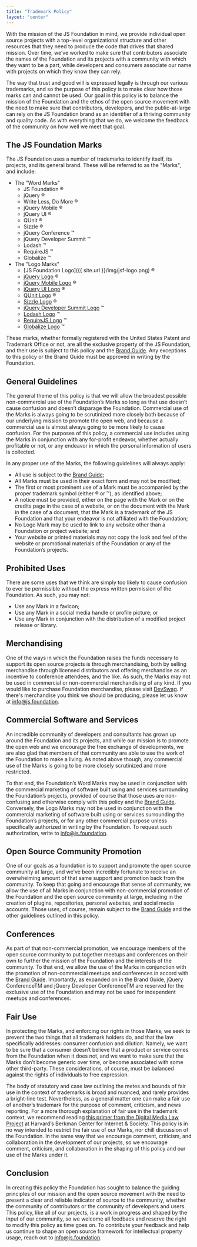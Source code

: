 ```yaml
---
title: "Trademark Policy"
layout: "center"
---
```


With the mission of the JS Foundation in mind, we provide individual open source projects with a top-level organizational structure and other resources that they need to produce the code that drives that shared mission. Over time, we’ve worked to make sure that contributors associate the names of the Foundation and its projects with a community with which they want to be a part, while developers and consumers associate our name with projects on which they know they can rely.

The way that trust and good will is expressed legally is through our various trademarks, and so the purpose of this policy is to make clear how those marks can and cannot be used. Our goal in this policy is to balance the mission of the Foundation and the ethos of the open source movement with the need to make sure that contributors, developers, and the public-at-large can rely on the JS Foundation brand as an identifier of a thriving community and quality code. As with everything that we do, we welcome the feedback of the community on how well we meet that goal.


## The JS Foundation Marks

The JS Foundation uses a number of trademarks to identify itself, its projects, and its general brand. These will be referred to as the "Marks", and include:

* The "Word Marks"
	* JS Foundation ®
	* jQuery ®
	* Write Less, Do More ®
	* jQuery Mobile ®
	* jQuery UI ®
	* QUnit ®
	* Sizzle ®
	* jQuery Conference ™
	* jQuery Developer Summit ™
	* Lodash ™
	* RequireJS ™
	* Globalize ™
* The "Logo Marks"
	* [JS Foundation Logo]({{ site.url }}/img/jsf-logo.png) ®
	* [jQuery Logo](http://brand.jquery.org/resources/jquery-mark-light.gif) ®
	* [jQuery Mobile Logo](http://brand.jquery.org/resources/jquerymobile-mark-light.gif) ®
	* [jQuery UI Logo](http://brand.jquery.org/resources/jqueryui-mark-light.gif) ®
	* [QUnit Logo](http://brand.jquery.org/resources/qunit-mark-light.gif) ®
	* [Sizzle Logo](http://brand.jquery.org/resources/sizzle-mark-light.gif) ®
	* [jQuery Developer Summit Logo](http://brand.jquery.org/resources/jquery-dev-summit-mark.gif) ™
	* [Lodash Logo](http://brand.jquery.org/resources/lodash.png) ™
	* [RequireJS Logo](http://brand.jquery.org/resources/requirejs.png) ™
	* [Globalize Logo](http://brand.jquery.org/resources/globalize-mark-light.gif) ™

These marks, whether formally registered with the United States Patent and Trademark Office or not, are all the exclusive property of the JS Foundation, and their use is subject to this policy and the [Brand Guide](http://brand.jquery.org). Any exceptions to this policy or the Brand Guide must be approved in writing by the Foundation.


## General Guidelines

The general theme of this policy is that we will allow the broadest possible non-commercial use of the Foundation’s Marks so long as that use doesn’t cause confusion and doesn’t disparage the Foundation. Commercial use of the Marks is always going to be scrutinized more closely both because of our underlying mission to promote the open web, and because a commercial use is almost always going to be more likely to cause confusion. For the purposes of this policy, a commercial use includes using the Marks in conjunction with any for-profit endeavor, whether actually profitable or not, or any endeavor in which the personal information of users is collected.

In any proper use of the Marks, the following guidelines will always apply:

* All use is subject to the [Brand Guide](http://brand.jquery.org);
* All Marks must be used in their exact form and may not be modified;
* The first or most prominent use of a Mark must be accompanied by the proper trademark symbol (either ® or ™), as identified above;
* A notice must be provided, either on the page with the Mark or on the credits page in the case of a website, or on the document with the Mark in the case of a document, that the Mark is a trademark of the JS Foundation and that your endeavor is not affiliated with the Foundation;
* No Logo Mark may be used to link to any website other than a Foundation or project website; and
* Your website or printed materials may not copy the look and feel of the website or promotional materials of the Foundation or any of the Foundation’s projects.


## Prohibited Uses

There are some uses that we think are simply too likely to cause confusion to ever be permissible without the express written permission of the Foundation. As such, you may not:

* Use any Mark in a favicon;
* Use any Mark in a social media handle or profile picture; or
* Use any Mark in conjunction with the distribution of a modified project release or library.


## Merchandising

One of the ways in which the Foundation raises the funds necessary to support its open source projects is through merchandising, both by selling merchandise through licensed distributors and offering merchandise as an incentive to conference attendees, and the like. As such, the Marks may not be used in commercial or non-commercial merchandising of any kind. If you would like to purchase Foundation merchandise, please visit [DevSwag](http://devswag.com). If there's merchandise you think we should be producing, please let us know at [info@js.foundation](mailto:info@js.foundation).


## Commercial Software and Services

An incredible community of developers and consultants has grown up around the Foundation and its projects, and while our mission is to promote the open web and we encourage the free exchange of developments, we are also glad that members of that community are able to use the work of the Foundation to make a living. As noted above though, any commercial use of the Marks is going to be more closely scrutinized and more restricted.

To that end, the Foundation’s Word Marks may be used in conjunction with the commercial marketing of software built using and services surrounding the Foundation’s projects, provided of course that those uses are non-confusing and otherwise comply with this policy and the [Brand Guide](http://brand.jquery.org). Conversely, the Logo Marks may not be used in conjunction with the commercial marketing of software built using or services surrounding the Foundation’s projects, or for any other commercial purpose unless specifically authorized in writing by the Foundation. To request such authorization, write to [info@js.foundation](mailto:info@js.foundation).


## Open Source Community Promotion

One of our goals as a foundation is to support and promote the open source community at large, and we’ve been incredibly fortunate to receive an overwhelming amount of that same support and promotion back from the community. To keep that going and encourage that sense of community, we allow the use of all Marks in conjunction with non-commercial promotion of the Foundation and the open source community at large, including in the creation of plugins, repositories, personal websites, and social media accounts. Those uses, of course, remain subject to the [Brand Guide](http://brand.jquery.org) and the other guidelines outlined in this policy.


## Conferences

As part of that non-commercial promotion, we encourage members of the open source community to put together meetups and conferences on their own to further the mission of the Foundation and the interests of the community. To that end, we allow the use of the Marks in conjunction with the promotion of non-commercial meetups and conferences in accord with the [Brand Guide](http://brand.jquery.org/events-conferences/). Importantly, as expanded on in the Brand Guide, jQuery ConferenceTM and jQuery Developer ConferenceTM are reserved for the exclusive use of the Foundation and may not be used for independent meetups and conferences.


## Fair Use

In protecting the Marks, and enforcing our rights in those Marks, we seek to prevent the two things that all trademark holders do, and that the law specifically addresses: consumer confusion and dilution. Namely, we want to be sure that a consumer doesn’t believe that a product or service comes from the Foundation when it does not, and we want to make sure that the Marks don’t become generic over time, or become associated with some other third-party. These considerations, of course, must be balanced against the rights of individuals to free expression.

The body of statutory and case law outlining the metes and bounds of fair use in the context of trademarks is broad and nuanced, and rarely provides a bright-line test. Nevertheless, as a general matter one can make a fair use of another’s trademark for the purpose of comment, criticism, and news reporting. For a more thorough explanation of fair use in the trademark context, we recommend reading [this primer from the Digital Media Law Project](http://www.dmlp.org/legal-guide/using-trademarks-others) at Harvard’s Berkman Center for Internet & Society. This policy is in no way intended to restrict the fair use of our Marks, nor chill discussion of the Foundation. In the same way that we encourage comment, criticism, and collaboration in the development of our projects, so we encourage comment, criticism, and collaboration in the shaping of this policy and our use of the Marks under it.


## Conclusion

In creating this policy the Foundation has sought to balance the guiding principles of our mission and the open source movement with the need to present a clear and reliable indicator of source to the community, whether the community of contributors or the community of developers and users. This policy, like all of our projects, is a work in progress and shaped by the input of our community, so we welcome all feedback and reserve the right to modify this policy as time goes on. To contribute your feedback and help us continue to shape an open source framework for intellectual property usage, reach out to [info@js.foundation](mailto:info@js.foundation).
